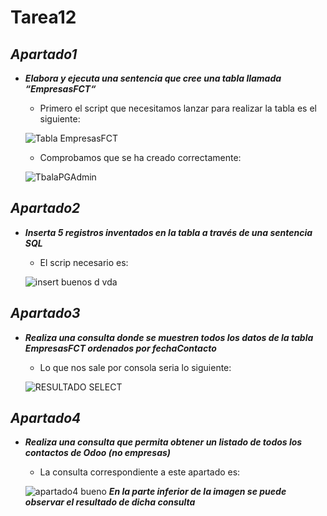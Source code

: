 
# Tarea12

## ***Apartado1***

- ***Elabora y ejecuta una sentencia que cree una tabla llamada “EmpresasFCT“***
  
  - Primero el script que necesitamos lanzar para realizar la tabla es el siguiente:

  ![Tabla EmpresasFCT](https://github.com/user-attachments/assets/d7256226-3c1b-420c-9f49-85c5f0d39c8f)
  
  - Comprobamos que se ha creado correctamente:
  
  ![TbalaPGAdmin](https://github.com/user-attachments/assets/ff4fa569-bfd0-4bdf-b6e5-bd06eb2c239e)


## ***Apartado2***

- ***Inserta 5 registros inventados en la tabla a través de una sentencia SQL***
  
  - El scrip necesario es:

  ![insert buenos d vda](https://github.com/user-attachments/assets/f9ac3b81-e7fd-4318-b0f5-b0ebf4737000)

## ***Apartado3***

- ***Realiza una consulta donde se muestren todos los datos de la tabla EmpresasFCT ordenados por fechaContacto***
  
  - Lo que nos sale por consola seria lo siguiente:
   
  ![RESULTADO SELECT](https://github.com/user-attachments/assets/d49c40eb-2bf0-4a64-b53d-68cc35721939)
  


## ***Apartado4***

- ***Realiza una consulta que permita obtener un listado de todos los contactos de Odoo (no empresas)***
  
  - La consulta correspondiente a este apartado es:
  
  ![apartado4 bueno](https://github.com/user-attachments/assets/7cfec1fc-042a-40c2-9770-3293ddbaad72)
  ***En la parte inferior de la imagen se puede observar el resultado de dicha consulta***
  
